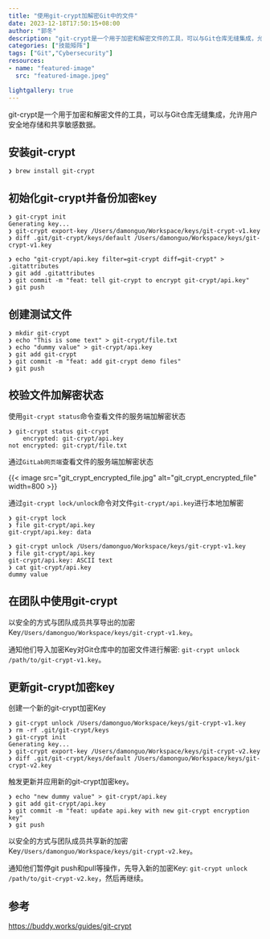 ```yaml
---
title: "使用git-crypt加解密Git中的文件"
date: 2023-12-18T17:50:15+08:00
author: "郭冬"
description: "git-crypt是一个用于加密和解密文件的工具，可以与Git仓库无缝集成，允许用户安全地存储和共享敏感数据。"
categories: ["技能矩阵"]
tags: ["Git","Cybersecurity"]
resources:
- name: "featured-image"
  src: "featured-image.jpeg"

lightgallery: true
---
```


git-crypt是一个用于加密和解密文件的工具，可以与Git仓库无缝集成，允许用户安全地存储和共享敏感数据。

<!--more-->

## 安装git-crypt

```plain
❯ brew install git-crypt
```

## 初始化git-crypt并备份加密key

```plain
❯ git-crypt init
Generating key...
❯ git-crypt export-key /Users/damonguo/Workspace/keys/git-crypt-v1.key
❯ diff .git/git-crypt/keys/default /Users/damonguo/Workspace/keys/git-crypt-v1.key

❯ echo "git-crypt/api.key filter=git-crypt diff=git-crypt" > .gitattributes
❯ git add .gitattributes
❯ git commit -m "feat: tell git-crypt to encrypt git-crypt/api.key"
❯ git push
```

## 创建测试文件
```plain
❯ mkdir git-crypt
❯ echo "This is some text" > git-crypt/file.txt
❯ echo "dummy value" > git-crypt/api.key
❯ git add git-crypt
❯ git commit -m "feat: add git-crypt demo files"
❯ git push
```

## 校验文件加解密状态

使用`git-crypt status`命令查看文件的服务端加解密状态
```plain
❯ git-crypt status git-crypt
    encrypted: git-crypt/api.key
not encrypted: git-crypt/file.txt
```

通过`GitLab网页端`查看文件的服务端加解密状态

{{< image src="git_crypt_encrypted_file.jpg" alt="git_crypt_encrypted_file" width=800 >}}

通过`git-crypt lock/unlock`命令对文件`git-crypt/api.key`进行本地加解密

```plain
❯ git-crypt lock
❯ file git-crypt/api.key
git-crypt/api.key: data

❯ git-crypt unlock /Users/damonguo/Workspace/keys/git-crypt-v1.key
❯ file git-crypt/api.key
git-crypt/api.key: ASCII text
❯ cat git-crypt/api.key
dummy value
```

## 在团队中使用git-crypt

以安全的方式与团队成员共享导出的加密Key`/Users/damonguo/Workspace/keys/git-crypt-v1.key`。

通知他们导入加密Key对Git仓库中的加密文件进行解密: `git-crypt unlock /path/to/git-crypt-v1.key`。

## 更新git-crypt加密key

创建一个新的git-crypt加密Key

```plain
❯ git-crypt unlock /Users/damonguo/Workspace/keys/git-crypt-v1.key
❯ rm -rf .git/git-crypt/keys
❯ git-crypt init
Generating key...
❯ git-crypt export-key /Users/damonguo/Workspace/keys/git-crypt-v2.key
❯ diff .git/git-crypt/keys/default /Users/damonguo/Workspace/keys/git-crypt-v2.key
```

触发更新并应用新的git-crypt加密key。

```plain
❯ echo "new dummy value" > git-crypt/api.key
❯ git add git-crypt/api.key
❯ git commit -m "feat: update api.key with new git-crypt encryption key"
❯ git push
```

以安全的方式与团队成员共享新的加密Key`/Users/damonguo/Workspace/keys/git-crypt-v2.key`。

通知他们暂停git push和pull等操作，先导入新的加密Key: `git-crypt unlock /path/to/git-crypt-v2.key`，然后再继续。

## 参考

https://buddy.works/guides/git-crypt
